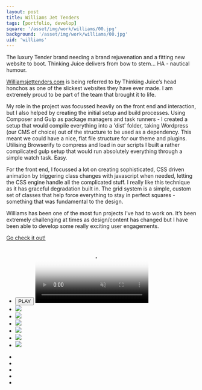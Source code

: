 ```yaml
---
layout: post
title: Williams Jet Tenders
tags: [portfolio, develop]
square: '/asset/img/work/williams/00.jpg'
background: '/asset/img/work/williams/00.jpg'
uid: 'williams'
---
```


<p class="headline">The luxury Tender brand needing a brand rejuvenation and a fitting new website to boot. Thinking Juice delivers from bow to stern… HA - nautical humour.</p>

<p><a href="http://williamsjettenders.com">Williamsjettenders.com</a> is being referred to by Thinking Juice’s head honchos as one of the slickest websites they have ever made. I am extremely proud to be part of the team that brought it to life.</p>

<p>My role in the project was focussed heavily on the front end and interaction, but I also helped by creating the initial setup and build processes. Using Composer and Gulp as package managers and task runners - I created a setup that would compile everything into a 'dist' folder, taking Wordpress (our CMS of choice) out of the structure to be used as a dependency. This meant we could have a nice, flat file structure for our theme and plugins. Utilising Browserify to compress and load in our scripts I built a rather complicated gulp setup that would run absolutely everything through a simple watch task. Easy.</p>

<p>For the front end, I focussed a lot on creating sophisticated, CSS driven animation by triggering class changes with javascript when needed, letting the CSS engine handle all the complicated stuff. I really like this technique as it has graceful degradation built in. The grid system is a simple, custom set of classes that help force everything to stay in perfect squares - something that was fundamental to the design.</p>

<p>Williams has been one of the most fun projects I’ve had to work on. It’s been extremely challenging at times as design/content has changed but I have been able to develop some really exciting user engagements.</p>

<p><a href="http://williamsjettenders.com">Go check it out!</a></p>

<section class="post-media">
	<ul>
		<li class="video-wrap">
			<button class="video-play">PLAY</button>
			<video class="video" poster="/asset/img/work/williams/poster.jpg" muted>
				<source src="/asset/img/work/williams/vid.mp4" type="video/mp4">
				<source src="/asset/img/work/williams/vid.webm" type="video/webm">
			</video>
		</li>
		<li class="curved"><img src="/asset/img/work/williams/01.jpg"></li>
		<li class="curved"><img src="/asset/img/work/williams/02.jpg"></li>
		<li class="curved"><img src="/asset/img/work/williams/03.jpg"></li>
		<li class="curved"><img src="/asset/img/work/williams/bmt-01.jpg"></li>
		<li class="curved"><img src="/asset/img/work/williams/bmt-02.jpg"></li>
		<li class="curved"><img src="/asset/img/work/williams/bmt-03.jpg"></li>
	</ul>
</section>

<section class="block palette five-colors">
	<ul>
		<li class="color-1"></li>
		<li class="color-2"></li>
		<li class="color-3"></li>
		<li class="color-4"></li>
		<li class="color-5"></li>
	</ul>
</section>

<section>
	
</section>
